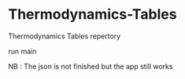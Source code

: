 # Thermodynamics-Tables
Thermodynamics Tables repertory 

run main

NB : The json is not finished but the app still works
